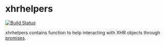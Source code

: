 # xhrhelpers

[![Build Status](https://travis-ci.org/yola/xhrhelpers.png)](https://travis-ci.org/yola/xhrhelpers)

xhrhelpers contains function to help interacting with XHR objects through
[promises](http://promisesaplus.com/).
